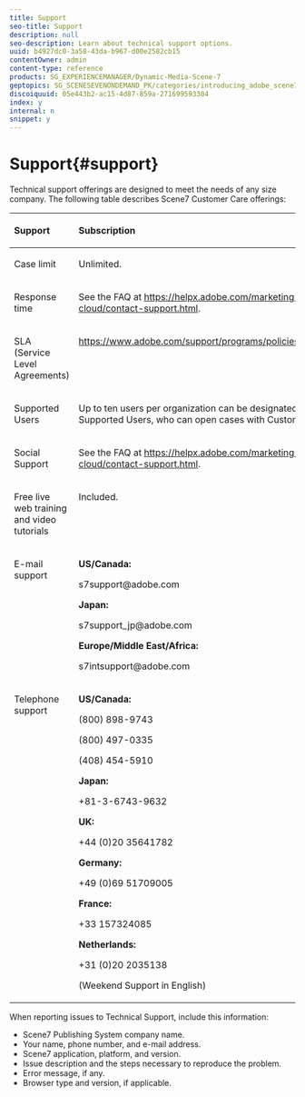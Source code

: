 ```yaml
---
title: Support
seo-title: Support
description: null
seo-description: Learn about technical support options.
uuid: b4927dc0-3a58-43da-b967-d00e2582cb15
contentOwner: admin
content-type: reference
products: SG_EXPERIENCEMANAGER/Dynamic-Media-Scene-7
geptopics: SG_SCENESEVENONDEMAND_PK/categories/introducing_adobe_scene7
discoiquuid: 05e443b2-ac15-4d87-859a-271699593304
index: y
internal: n
snippet: y
---
```


# Support{#support}

Technical support offerings are designed to meet the needs of any size company. The following table describes Scene7 Customer Care offerings:

<table cellpadding="4" cellspacing="0">
 <thead align="left">
  <tr>
   <th class="cellrowborder" id="d19e573" valign="top" width="NaN%"><p>Support</p></th> 
   <th class="cellrowborder" id="d19e576" valign="top" width="NaN%"><p>Subscription</p></th> 
  </tr> 
 </thead> 
 <tbody>
  <tr>
   <td class="cellrowborder" headers="d19e573 " valign="top" width="NaN%"><p>Case limit</p></td> 
   <td class="cellrowborder" headers="d19e576 " valign="top" width="NaN%"><p>Unlimited.</p></td> 
  </tr> 
  <tr>
   <td class="cellrowborder" headers="d19e573 " valign="top" width="NaN%"><p>Response time</p></td> 
   <td class="cellrowborder" headers="d19e576 " valign="top" width="NaN%"><p>See the FAQ at <a href="https://helpx.adobe.com/marketing-cloud/contact-support.html">https://helpx.adobe.com/marketing-cloud/contact-support.html</a>.</p></td> 
  </tr> 
  <tr>
   <td class="cellrowborder" headers="d19e573 " valign="top" width="NaN%"><p>SLA (Service Level Agreements)</p></td> 
   <td class="cellrowborder" headers="d19e576 " valign="top" width="NaN%"><p><a href="https://www.adobe.com/support/programs/policies/sla.html">https://www.adobe.com/support/programs/policies/sla.html</a>.</p></td> 
  </tr> 
  <tr>
   <td class="cellrowborder" headers="d19e573 " valign="top" width="NaN%"><p>Supported Users</p></td> 
   <td class="cellrowborder" headers="d19e576 " valign="top" width="NaN%"><p>Up to ten users per organization can be designated as Supported Users, who can open cases with Customer Care.</p></td> 
  </tr> 
  <tr>
   <td class="cellrowborder" headers="d19e573 " valign="top" width="NaN%"><p>Social Support</p></td> 
   <td class="cellrowborder" headers="d19e576 " valign="top" width="NaN%"><p>See the FAQ at <a href="https://helpx.adobe.com/marketing-cloud/contact-support.html">https://helpx.adobe.com/marketing-cloud/contact-support.html</a>.</p></td> 
  </tr> 
  <tr>
   <td class="cellrowborder" headers="d19e573 " valign="top" width="NaN%"><p>Free live web training and video tutorials</p></td> 
   <td class="cellrowborder" headers="d19e576 " valign="top" width="NaN%"><p>Included.</p></td> 
  </tr> 
  <tr>
   <td class="cellrowborder" headers="d19e573 " valign="top" width="NaN%"><p>E-mail support</p></td> 
   <td class="cellrowborder" headers="d19e576 " valign="top" width="NaN%"><p><strong>US/Canada:</strong></p><p>s7support@adobe.com</p><p><strong>Japan:</strong></p><p>s7support_jp@adobe.com</p><p><strong>Europe/Middle East/Africa:</strong></p><p>s7intsupport@adobe.com</p></td> 
  </tr> 
  <tr>
   <td class="cellrowborder" headers="d19e573 " valign="top" width="NaN%"><p>Telephone support</p></td> 
   <td class="cellrowborder" headers="d19e576 " valign="top" width="NaN%"><p><strong>US/Canada:</strong></p><p>(800) 898-9743</p><p>(800) 497-0335</p><p>(408) 454-5910</p><p><strong>Japan:</strong></p><p>+81-3-6743-9632</p><p><strong>UK:</strong></p><p>+44 (0)20 35641782</p><p><strong>Germany:</strong></p><p>+49 (0)69 51709005</p><p><strong>France:</strong></p><p>+33 157324085</p><p><strong>Netherlands:</strong></p><p>+31 (0)20 2035138</p><p></p><p>(Weekend Support in English)</p></td> 
  </tr> 
 </tbody> 
</table>

When reporting issues to Technical Support, include this information:

* Scene7 Publishing System company name.
* Your name, phone number, and e-mail address.
* Scene7 application, platform, and version.
* Issue description and the steps necessary to reproduce the problem.
* Error message, if any.
* Browser type and version, if applicable.

